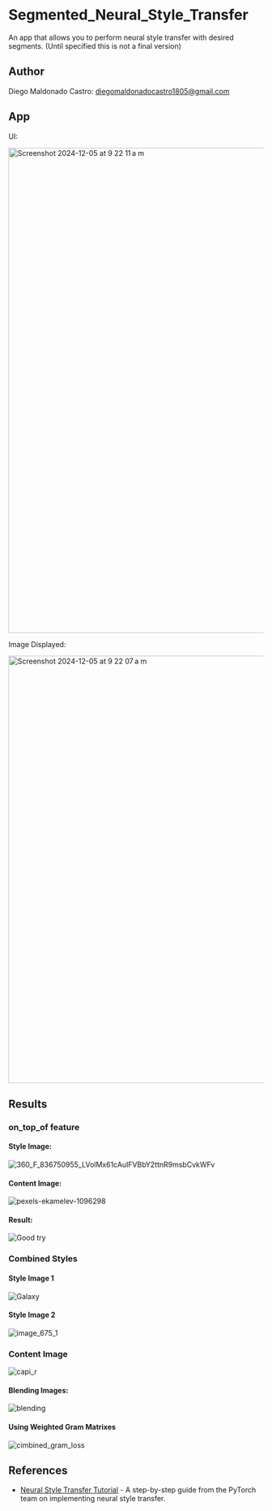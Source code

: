 # Segmented_Neural_Style_Transfer
An app that allows you to perform neural style transfer with desired segments. (Until specified this is not a final version)
## Author
Diego Maldonado Castro: diegomaldonadocastro1805@gmail.com

## App


UI:

<img width="956" alt="Screenshot 2024-12-05 at 9 22 11 a m" src="https://github.com/user-attachments/assets/1e8f8d79-0a88-46a2-aaa3-6ef66665bca9">


Image Displayed:

<img width="842" alt="Screenshot 2024-12-05 at 9 22 07 a m" src="https://github.com/user-attachments/assets/6c8c6eed-baca-4dbe-8432-e21754490c61">


## Results

### on_top_of feature
#### Style Image:

![360_F_836750955_LVolMx61cAuIFVBbY2ttnR9msbCvkWFv](https://github.com/user-attachments/assets/46dc3f1f-6f1d-4a21-b648-f7f74652cca6)

#### Content Image:

![pexels-ekamelev-1096298](https://github.com/user-attachments/assets/4747d762-f261-4213-bb28-c9c5873e27a0)

#### Result:

![Good try](https://github.com/user-attachments/assets/df4e745e-72d0-4547-9a74-9f85eb3e1f38)

### Combined Styles

#### Style Image 1

![Galaxy](https://github.com/user-attachments/assets/4372ecc8-a623-4a92-8b07-239d8d31d2b1)

#### Style Image 2

![image_675_1](https://github.com/user-attachments/assets/4fd79fb3-41b5-48fc-8f45-383bb1197704)

### Content Image

![capi_r](https://github.com/user-attachments/assets/9243fc33-81ab-4155-bcee-934fbbccacd9)


#### Blending Images:

![blending](https://github.com/user-attachments/assets/ddf5b733-84aa-4222-8561-ac26ec20ca18)

#### Using Weighted Gram Matrixes
![cimbined_gram_loss](https://github.com/user-attachments/assets/5dffdcd3-a502-4ba4-ac54-7827066032e5)



## References
- [Neural Style Transfer Tutorial](https://pytorch.org/tutorials/advanced/neural_style_tutorial.html) - A step-by-step guide from the PyTorch team on implementing neural style transfer.

